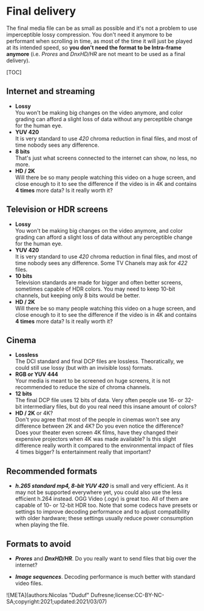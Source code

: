 # Final delivery

The final media file can be as small as possible and it's not a problem to use imperceptible lossy compression. You don't need it anymore to be performant when scrolling in time, as most of the time it will just be played at its intended speed, so **you don't need the format to be Intra-frame anymore** (i.e. *Prores* and *DnxHD/HR* are not meant to be used as a final delivery).

[TOC]

## Internet and streaming

- **Lossy**  
    You won't be making big changes on the video anymore, and color grading can afford a slight loss of data without any perceptible change for the human eye.
- **YUV 420**  
    It is very standard to use *420* chroma reduction in final files, and most of time nobody sees any difference.
- **8 bits**  
    That's just what screens connected to the internet can show, no less, no more.
- **HD / 2K**  
    Will there be so many people watching this video on a huge screen, and close enough to it to see the difference if the video is in 4K and contains **4 times** more data? Is it really worth it?

## Television or HDR screens

- **Lossy**  
    You won't be making big changes on the video anymore, and color grading can afford a slight loss of data without any perceptible change for the human eye.
- **YUV 420**  
    It is very standard to use *420* chroma reduction in final files, and most of time nobody sees any difference. Some TV Chanels may ask for *422* files.
- **10 bits**  
    Television standards are made for bigger and often better screens, sometimes capable of HDR colors. You may need to keep 10-bit channels, but keeping only 8 bits would be better.
- **HD / 2K**  
    Will there be so many people watching this video on a huge screen, and close enough to it to see the difference if the video is in 4K and contains **4 times** more data? Is it really worth it?

## Cinema

- **Lossless**  
    The DCI standard and final DCP files are lossless. Theoratically, we could still use lossy (but with an invisible loss) formats.
- **RGB or YUV 444**  
    Your media is meant to be screened on huge screens, it is not recommended to reduce the size of chroma channels.
- **12 bits**  
    The final DCP file uses 12 bits of data. Very often people use 16- or 32-bit intermediary files, but do you real need this insane amount of colors?
- **HD / 2K** or 4K?  
    Don't you agree that most of the people in cinemas won't see any difference between 2K and 4K? Do you even notice the difference? Does your theater even screen 4K films, have they changed their expensive projectors when 4K was made available? Is this slight difference really worth it compared to the environmental impact of files 4 times bigger? Is entertainment really that important?

## Recommended formats

- ***h.265 standard mp4, 8-bit YUV 420*** is small and very efficient. As it may not be supported everywhere yet, you could also use the less efficient h.264 instead. OGG Video (.ogv) is great too. All of them are capable of 10- or 12-bit HDR too. Note that some codecs have presets or settings to improve decoding performance and to adjust compatibility with older hardware; these settings usually reduce power consumption when playing the file.

## Formats to avoid

- ***Prores*** and ***DnxHD/HR***. Do you really want to send files that big over the internet?

- ***Image sequences***. Decoding performance is much better with standard video files.

![META](authors:Nicolas "Duduf" Dufresne;license:CC-BY-NC-SA;copyright:2021;updated:2021/03/07)
